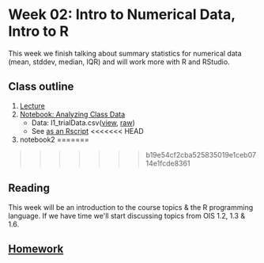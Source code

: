 # Week 02: Intro to Numerical Data, Intro to R

This week we finish talking about summary statistics for numerical data (mean, stddev, median, IQR) and will work more with R and RStudio.

## Class outline

 1. [Lecture](lecture2_s2020_touse.pdf)
 1. [Notebook: Analyzing Class Data](prep_notebook_classData_week02_part1.ipynb)
    * Data:  l1\_trialData.csv([view](l1_trialData.csv), [raw](https://raw.githubusercontent.com/jnaiman/is542_spring2020/master/week01/l1_trialData.csv))
	* See [as an Rscript](Rscripts/prep_class_notes_week01.R)
<<<<<<< HEAD
 1. notebook2
=======
>>>>>>> b19e54cf2cba525835019e1ceb0714e1fcde8361
	
## Reading

This week will be an introduction to the course topics & the R programming language.  If we have time we'll start discussing topics from OIS 1.2, 1.3 & 1.6.

## [Homework](homework.md)

